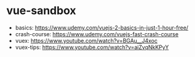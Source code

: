 # vue-sandbox

* basics: https://www.udemy.com/vuejs-2-basics-in-just-1-hour-free/
* crash-course: https://www.udemy.com/vuejs-fast-crash-course
* vuex: https://www.youtube.com/watch?v=BGAu__J4xoc
* vuex-tips: https://www.youtube.com/watch?v=aiZvqNkKPyY
